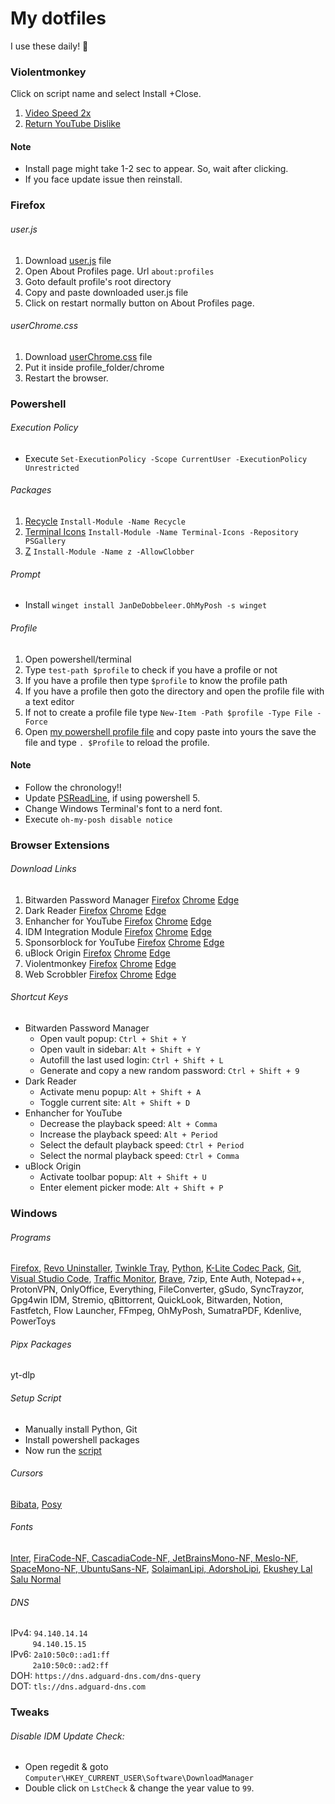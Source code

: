 # My dotfiles
I use these daily! 👀

### Violentmonkey
Click on script name and select Install +Close.
1. [Video Speed 2x](https://raw.githubusercontent.com/fahim-ahmed05/dotfiles/main/videoSpeed2x.user.js)
2. [Return YouTube Dislike](https://github.com/Anarios/return-youtube-dislike/raw/main/Extensions/UserScript/Return%20Youtube%20Dislike.user.js)

#### Note
- Install page might take 1-2 sec to appear. So, wait after clicking.
- If you face update issue then reinstall. 

### Firefox
###### user.js
1. Download [user.js](https://github.com/fahim-ahmed05/dotfiles/blob/main/user.js) file 
2. Open About Profiles page. Url `about:profiles`
3. Goto default profile's root directory
4. Copy and paste downloaded user.js file
5. Click on restart normally button on About Profiles page.

###### userChrome.css
1. Download [userChrome.css](https://github.com/fahim-ahmed05/dotfiles/blob/main/userChrome.css) file
2. Put it inside profile_folder/chrome
3. Restart the browser.

### Powershell
###### Execution Policy
- Execute `Set-ExecutionPolicy -Scope CurrentUser -ExecutionPolicy Unrestricted`

###### Packages
1. [Recycle](https://www.powershellgallery.com/packages/Recycle) `Install-Module -Name Recycle`
2. [Terminal Icons](https://github.com/devblackops/Terminal-Icons) `Install-Module -Name Terminal-Icons -Repository PSGallery`
3. [Z](https://www.powershellgallery.com/packages/z) `Install-Module -Name z -AllowClobber`

###### Prompt
- Install `winget install JanDeDobbeleer.OhMyPosh -s winget`

###### Profile
1. Open powershell/terminal
2. Type `test-path $profile` to check if you have a profile or not
3. If you have a profile then type `$profile` to know the profile path
4. If you have a profile then goto the directory and open the profile file with a text editor
5. If not to create a profile file type `New-Item -Path $profile -Type File -Force` 
6. Open [my powershell profile file](https://github.com/fahim-ahmed05/dotfiles/blob/main/Microsoft.PowerShell_profile.ps1) and copy paste into yours the save the file and type `. $Profile` to reload the profile.

#### Note
- Follow the chronology!! 
- Update [PSReadLine](https://github.com/PowerShell/PSReadLine), if using powershell 5.
- Change Windows Terminal's font to a nerd font.
- Execute `oh-my-posh disable notice`

### Browser Extensions
###### Download Links
1. Bitwarden Password Manager [Firefox](https://addons.mozilla.org/en-US/firefox/addon/bitwarden-password-manager/) [Chrome](https://chromewebstore.google.com/detail/bitwarden-password-manage/nngceckbapebfimnlniiiahkandclblb) [Edge](https://microsoftedge.microsoft.com/addons/detail/bitwarden-password-manage/jbkfoedolllekgbhcbcoahefnbanhhlh)
2. Dark Reader [Firefox](https://addons.mozilla.org/en-US/firefox/addon/darkreader/) [Chrome](https://chromewebstore.google.com/detail/dark-reader/eimadpbcbfnmbkopoojfekhnkhdbieeh) [Edge](https://microsoftedge.microsoft.com/addons/detail/dark-reader/ifoakfbpdcdoeenechcleahebpibofpc)
3. Enhancher for YouTube [Firefox](https://addons.mozilla.org/en-US/firefox/addon/enhancer-for-youtube/) [Chrome](https://chromewebstore.google.com/detail/enhancer-for-youtube/ponfpcnoihfmfllpaingbgckeeldkhle) [Edge](https://microsoftedge.microsoft.com/addons/detail/enhancer-for-youtube%E2%84%A2/dlgfaleeejmphhnemjgiaekdbonkagkd)
4. IDM Integration Module [Firefox](https://addons.mozilla.org/en-US/firefox/addon/tonec-idm-integration-module/) [Chrome](https://chromewebstore.google.com/detail/idm-integration-module/ngpampappnmepgilojfohadhhmbhlaek) [Edge](https://microsoftedge.microsoft.com/addons/detail/idm-integration-module/llbjbkhnmlidjebalopleeepgdfgcpec)
5. Sponsorblock for YouTube [Firefox](https://addons.mozilla.org/en-US/firefox/addon/sponsorblock/) [Chrome](https://chromewebstore.google.com/detail/sponsorblock-for-youtube/mnjggcdmjocbbbhaepdhchncahnbgone) [Edge](https://microsoftedge.microsoft.com/addons/detail/sponsorblock-for-youtube-/mbmgnelfcpoecdepckhlhegpcehmpmji)
6. uBlock Origin [Firefox](https://addons.mozilla.org/en-US/firefox/addon/ublock-origin/) [Chrome](https://chromewebstore.google.com/detail/ublock-origin/cjpalhdlnbpafiamejdnhcphjbkeiagm?hl=en) [Edge](https://microsoftedge.microsoft.com/addons/detail/ublock-origin/odfafepnkmbhccpbejgmiehpchacaeak)
7. Violentmonkey [Firefox](https://addons.mozilla.org/en-US/firefox/addon/violentmonkey/) [Chrome](https://chromewebstore.google.com/detail/violentmonkey/jinjaccalgkegednnccohejagnlnfdag) [Edge](https://microsoftedge.microsoft.com/addons/detail/violentmonkey/eeagobfjdenkkddmbclomhiblgggliao)
8. Web Scrobbler [Firefox](https://addons.mozilla.org/en-US/firefox/addon/web-scrobbler/) [Chrome](https://chromewebstore.google.com/detail/web-scrobbler/hhinaapppaileiechjoiifaancjggfjm?hl=en) [Edge](https://microsoftedge.microsoft.com/addons/detail/web-scrobbler/obiekdelmkmlgnhddmmnpnfhngejbnnc)

###### Shortcut Keys
- Bitwarden Password Manager
  - Open vault popup: `Ctrl + Shit + Y`
  - Open vault in sidebar: `Alt + Shift + Y`
  - Autofill the last used login: `Ctrl + Shift + L`
  - Generate and copy a new random password: `Ctrl + Shift + 9`
- Dark Reader
  - Activate menu popup: `Alt + Shift + A`
  - Toggle current site: `Alt + Shift + D`
- Enhancher for YouTube
  - Decrease the playback speed: `Alt + Comma`
  - Increase the playback speed: `Alt + Period`
  - Select the default playback speed: `Ctrl + Period`
  - Select the normal playback speed: `Ctrl + Comma`
- uBlock Origin
  - Activate toolbar popup: `Alt + Shift + U`
  - Enter element picker mode: `Alt + Shift + P`

### Windows
###### Programs
[Firefox](https://www.mozilla.org/en-US/firefox/new/), [Revo Uninstaller](https://www.revouninstaller.com/revo-uninstaller-free-download/), [Twinkle Tray](https://apps.microsoft.com/detail/9pljwwsv01lk), [Python](https://www.python.org/downloads/), [K-Lite Codec Pack](https://codecguide.com/download_k-lite_codec_pack_standard.htm), [Git](https://git-scm.com/download/win), [Visual Studio Code](https://code.visualstudio.com/), [Traffic Monitor](https://github.com/zhongyang219/TrafficMonitor/releases), [Brave](https://brave.com/), 7zip, Ente Auth, Notepad++, ProtonVPN, OnlyOffice, Everything, FileConverter, gSudo, SyncTrayzor, Gpg4win IDM, Stremio, qBittorrent, QuickLook, Bitwarden, Notion, Fastfetch, Flow Launcher, FFmpeg, OhMyPosh, SumatraPDF, Kdenlive, PowerToys

###### Pipx Packages
yt-dlp

###### Setup Script
- Manually install Python, Git
- Install powershell packages
- Now run the [script](https://github.com/fahim-ahmed05/dotfiles/blob/main/windowsSetup.ps1)

###### Cursors
[Bibata](https://github.com/ful1e5/Bibata_Cursor), [Posy](http://www.michieldb.nl/other/cursors/)

###### Fonts
[Inter](https://rsms.me/inter/download/), [FiraCode-NF, CascadiaCode-NF, JetBrainsMono-NF, Meslo-NF, SpaceMono-NF, UbuntuSans-NF](https://github.com/ryanoasis/nerd-fonts/releases), [SolaimanLipi, AdorshoLipi](https://www.omicronlab.com/bangla-fonts.html), [Ekushey Lal Salu Normal](https://ekushey.org/fonts/)

###### DNS
IPv4: `94.140.14.14` <br/>&nbsp;&nbsp;&nbsp;&nbsp;&nbsp;&nbsp;&nbsp;&nbsp; `94.140.15.15` <br/>
IPv6: `2a10:50c0::ad1:ff` <br/>&nbsp;&nbsp;&nbsp;&nbsp;&nbsp;&nbsp;&nbsp;&nbsp; `2a10:50c0::ad2:ff` <br/>
DOH: `https://dns.adguard-dns.com/dns-query` <br/>
DOT: `tls://dns.adguard-dns.com` <br/>

### Tweaks
###### Disable IDM Update Check:
- Open regedit & goto `Computer\HKEY_CURRENT_USER\Software\DownloadManager`
- Double click on `LstCheck` & change the year value to `99`.